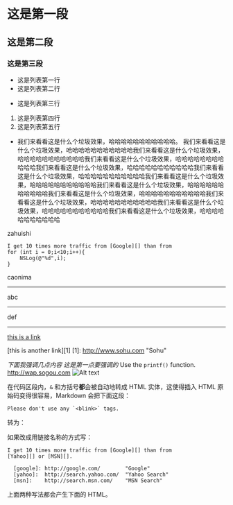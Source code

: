 这是第一段
====
这是第二段
----
### 这是第三段 ####
* 这是列表第一行
* 这是列表第二行
+ 这是列表第三行
1. 这是列表第四行
3. 这是列表第五行
*  我们来看看这是什么个垃圾效果，哈哈哈哈哈哈哈哈哈哈哈。
我们来看看这是什么个垃圾效果，哈哈哈哈哈哈哈哈哈哈哈我们来看看这是什么个垃圾效果，
哈哈哈哈哈哈哈哈哈哈哈我们来看看这是什么个垃圾效果，哈哈哈哈哈哈哈哈哈哈哈我们来看看这是什么个垃圾效果，哈哈哈哈哈哈哈哈哈哈哈我们来看看这是什么个垃圾效果，哈哈哈哈哈哈哈哈哈哈哈我们来看看这是什么个垃圾效果，哈哈哈哈哈哈哈哈哈哈哈我们来看看这是什么个垃圾效果，哈哈哈哈哈哈哈哈哈哈哈我们来看看这是什么个垃圾效果，哈哈哈哈哈哈哈哈哈哈哈我们来看看这是什么个垃圾效果，哈哈哈哈哈哈哈哈哈哈哈我们来看看这是什么个垃圾效果，哈哈哈哈哈哈哈哈哈哈哈我们来看看这是什么个垃圾效果，哈哈哈哈哈哈哈哈哈哈哈

zahuishi

    I get 10 times more traffic from [Google][] than from
    for (int i = 0;i<10;i++){
        NSLog(@"%d",i);
    }

caonima
***
abc
- - -
def
___
[this is a link](http://www.baidu.com "Baidu")

[this is another link][1]
[1]: http://www.sohu.com  "Sohu"

*下面我强调几点内容*
_这是第一点要强调的_
Use the `printf()` function.
<http://wap.sogou.com>
![Alt text](http://dl.m.sogou.com/ios/reader/guanggao_12.jpg "Optional title")

在代码区段内，`&` 和方括号**都**会被自动地转成 HTML 实体，这使得插入 HTML 原始码变得很容易，Markdown 会把下面这段：

    Please don't use any `<blink>` tags.

转为：

如果改成用链接名称的方式写：

    I get 10 times more traffic from [Google][] than from
    [Yahoo][] or [MSN][].

      [google]: http://google.com/        "Google"
      [yahoo]:  http://search.yahoo.com/  "Yahoo Search"
      [msn]:    http://search.msn.com/    "MSN Search"

上面两种写法都会产生下面的 HTML。
